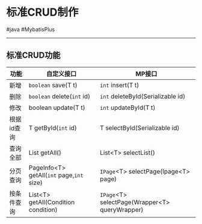 # 标准CRUD制作
#java #MybatisPlus 

---
## 标准CRUD功能

|功能|自定义接口|MP接口|
|--|--|--|
|新增|`boolean` save(T t)|`int` insert(T t)|
|删除| `boolean` delete(`int` id)|`int` deleteById(Serializable id)|
|修改|boolean update(T t)|`int` updateById(T t)|
|根据id查询|T getById(`int` id)|T selectById(Serializable id)|
|查询全部|List<T> getAll()|List\<T\> selectList()|
|分页查询|PageInfo\<T\> getAll(`int` page,`int` size)|`IPage`\<T\> selectPage(Ipage\<T\> page)|
|按条件查询|List\<T\> getAll(Condition condition)|`IPage`\<T\> selectPage(Wrapper\<T\> queryWrapper)|